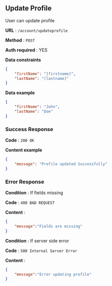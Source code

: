 ## Update Profile

User can update profile

**URL** : `/account/updateprofile`

**Method** : `POST`

**Auth required** : YES

**Data constraints**

```json
{
    "firstName": "[firstname]",
    "lastName": "[lastname]"
}
```

**Data example**

```json
{
    "firstName": "John",
    "lastName": "Doe"
}
```

### Success Response

**Code** : `200 OK`

**Content example**

```json
{
    "message": "Profile updated Successfully"
}
```

### Error Response

**Condition** : If fields missing

**Code** : `400 BAD REQUEST`

**Content** :

```json
{
    "message":"Fields are missing"
}
```

**Condition** : If server side error

**Code** : `500 Internal Server Error`

**Content** :

```json
{
    "message":"Error updating profile"
}
```
